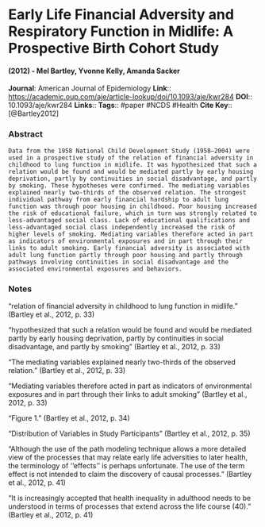 # Early Life Financial Adversity and Respiratory Function in Midlife: A Prospective Birth Cohort Study
#### (2012) - Mel Bartley, Yvonne Kelly, Amanda Sacker
**Journal**: American Journal of Epidemiology
**Link**:: https://academic.oup.com/aje/article-lookup/doi/10.1093/aje/kwr284
**DOI**:: 10.1093/aje/kwr284
**Links**:: 
**Tags**:: #paper #NCDS #Health 
**Cite Key**:: [@Bartley2012]

### Abstract

```
Data from the 1958 National Child Development Study (1958–2004) were used in a prospective study of the relation of financial adversity in childhood to lung function in midlife. It was hypothesized that such a relation would be found and would be mediated partly by early housing deprivation, partly by continuities in social disadvantage, and partly by smoking. These hypotheses were confirmed. The mediating variables explained nearly two-thirds of the observed relation. The strongest individual pathway from early financial hardship to adult lung function was through poor housing in childhood. Poor housing increased the risk of educational failure, which in turn was strongly related to less-advantaged social class. Lack of educational qualifications and less-advantaged social class independently increased the risk of higher levels of smoking. Mediating variables therefore acted in part as indicators of environmental exposures and in part through their links to adult smoking. Early financial adversity is associated with adult lung function partly through poor housing and partly through pathways involving continuities in social disadvantage and the associated environmental exposures and behaviors.
```

### Notes

“relation of financial adversity in childhood to lung function in midlife.” (Bartley et al., 2012, p. 33)

“hypothesized that such a relation would be found and would be mediated partly by early housing deprivation, partly by continuities in social disadvantage, and partly by smoking” (Bartley et al., 2012, p. 33)

“The mediating variables explained nearly two-thirds of the observed relation.” (Bartley et al., 2012, p. 33)

“Mediating variables therefore acted in part as indicators of environmental exposures and in part through their links to adult smoking” (Bartley et al., 2012, p. 33)

“Figure 1.” (Bartley et al., 2012, p. 34)

“Distribution of Variables in Study Participants” (Bartley et al., 2012, p. 35)

“Although the use of the path modeling technique allows a more detailed view of the processes that may relate early life adversities to later health, the terminology of ‘‘effects’’ is perhaps unfortunate. The use of the term effect is not intended to claim the discovery of causal processes.” (Bartley et al., 2012, p. 41)

“It is increasingly accepted that health inequality in adulthood needs to be understood in terms of processes that extend across the life course (40).” (Bartley et al., 2012, p. 41)